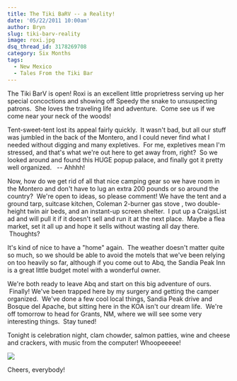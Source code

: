 ```yaml
---
title: The Tiki BaRV -- a Reality!
date: '05/22/2011 10:00am'
author: Bryn
slug: tiki-barv-reality
image: roxi.jpg
dsq_thread_id: 3178269708
category: Six Months
tags:
  - New Mexico
  - Tales From the Tiki Bar
---
```

The Tiki BarV is open! Roxi is an excellent little proprietress serving up her special concoctions and showing off Speedy the snake to unsuspecting patrons.  She loves the traveling life and adventure.  Come see us if we come near your neck of the woods!

Tent-sweet-tent lost its appeal fairly quickly.  It wasn't bad, but all our stuff was jumbled in the back of the Montero, and I could never find what I needed without digging and many expletives.  For me, expletives mean I'm stressed, and that's what we're out here to get away from, right?  So we looked around and found this HUGE popup palace, and finally got it pretty well organized.   -- Ahhhh!

Now, how do we get rid of all that nice camping gear so we have room in the Montero and don't have to lug an extra 200 pounds or so around the country?  We're open to ideas, so please comment! We have the tent and a ground tarp, suitcase kitchen, Coleman 2-burner gas stove , two double-height twin air beds, and an instant-up screen shelter.  I put up a CraigsList ad and will pull it if it doesn't sell and run it at the next place.  Maybe a flea market, set it all up and hope it sells without wasting all day there.  Thoughts?

It's kind of nice to have a "home" again.  The weather doesn't matter quite so much, so we should be able to avoid the motels that we've been relying on too heavily so far, although if you come out to Abq, the Sandia Peak Inn is a great little budget motel with a wonderful owner.

We're both ready to leave Abq and start on this big adventure of ours.  Finally! We've been trapped here by my surgery and getting the camper organized.  We've done a few cool local things, Sandia Peak drive and Bosque del Apache, but sitting here in the KOA isn't our dream life.  We're off tomorrow to head for Grants, NM, where we will see some very interesting things.  Stay tuned!

Tonight is celebration night, clam chowder, salmon patties, wine and cheese and crackers, with music from the computer! Whoopeeeee!

![](/user/images/2011/05/meal.jpg)

Cheers, everybody!